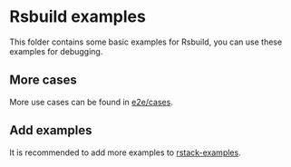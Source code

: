 # Rsbuild examples

This folder contains some basic examples for Rsbuild, you can use these examples for debugging.

## More cases

More use cases can be found in [e2e/cases](../e2e/cases/).

## Add examples

It is recommended to add more examples to [rstack-examples](https://github.com/rspack-contrib/rstack-examples).
